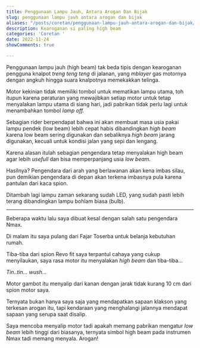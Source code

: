 ```yaml
---
title: Penggunaan Lampu Jauh, Antara Arogan Dan Bijak
slug: penggunaan lampu jauh antara arogan dan bijak
aliases: "/posts/coretan/penggunaan-lampu-jauh-antara-arogan-dan-bijak/"
description: Kearoganan si paling high beam
categories: 'Coretan '
date: 2022-11-24
showComments: true

---
```

Penggunaan lampu jauh (high beam) tak beda tipis dengan kearoganan pengguna knalpot _treng teng teng_ di jalanan, yang _mblayer_ gas motornya dengan angkuh hingga suara knalpotnya memekakkan telinga.

Motor kekinian tidak memiliki tombol untuk mematikan lampu utama, toh itupun karena peraturan yang mewajibkan setiap motor untuk tetap menyalakan lampu utama di siang hari, jadi pabrikan tidak perlu lagi untuk menambahkan tombol _lamp off._

Sebagian rider berpendapat bahwa ini akan membuat masa usia pakai lampu pendek (low beam) lebih cepat habis dibandingkan _high beam_ karena low beam sering digunakan dan sebaliknya _high beam_ jarang digunakan, kecuali untuk kondisi jalan yang sepi dan lengang.

<div>
<script async src="https://pagead2.googlesyndication.com/pagead/js/adsbygoogle.js?client=ca-pub-1028861450285140"
     crossorigin="anonymous"></script>
<!-- Iklan horizontal -->
<ins class="adsbygoogle"
     style="display:block"
     data-ad-client="ca-pub-1028861450285140"
     data-ad-slot="1294831496"
     data-ad-format="auto"
     data-full-width-responsive="true"></ins>
<script>
     (adsbygoogle = window.adsbygoogle || []).push({});
</script>
</div>

Karena alasan itulah sebagian pengendara tetap menyalakan high beam agar lebih _usefull_ dan bisa memperpanjang usia _low beam_.

Hasilnya? Pengendara dari arah yang berlawanan akan kena imbas silau, pun demikian pengendara di depan akan terkena imbasnya pula karena pantulan dari kaca spion.

Ditambah lagi lampu zaman sekarang sudah LED, yang sudah pasti lebih terang dibandingkan lampu bohlam biasa (bulb).

***

Beberapa waktu lalu saya dibuat kesal dengan salah satu pengendara Nmax.

Di malam itu saya pulang dari Fajar Toserba untuk belanja kebutuhan rumah.

Tiba-tiba dari spion Revo fit saya terpantul cahaya yang cukup menyilaukan, saya rasa motor itu menyalakan _high beam_ dan tiba-tiba...

_Tin..tin... wush..._

Motor gambot itu menyalip dari kanan dengan jarak tidak kurang 10 cm dari spion motor saya.

Ternyata bukan hanya saya saja yang mendapatkan sapaan klakson yang terkesan arogan itu, tapi kendaraan yang menghalangi jalannya mendapat sapaan yang serupa saat disalip.

Saya mencoba menyalip motor tadi apakah memang pabrikan mengatur _low beam_ lebih tinggi dari biasanya, ternyata simbol high beam pada instrumen Nmax tadi memang menyala. Arogan!
<div>
<script async src="https://pagead2.googlesyndication.com/pagead/js/adsbygoogle.js?client=ca-pub-1028861450285140"
     crossorigin="anonymous"></script>
<!-- Iklan horizontal -->
<ins class="adsbygoogle"
     style="display:block"
     data-ad-client="ca-pub-1028861450285140"
     data-ad-slot="1294831496"
     data-ad-format="auto"
     data-full-width-responsive="true"></ins>
<script>
     (adsbygoogle = window.adsbygoogle || []).push({});
</script>
</div>